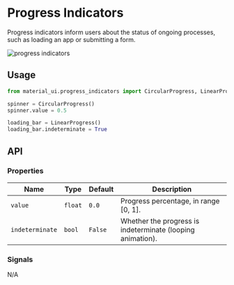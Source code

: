 # Progress Indicators

Progress indicators inform users about the status of ongoing processes,
such as loading an app or submitting a form.

![progress indicators](./progress-indicators.gif)

## Usage

```python
from material_ui.progress_indicators import CircularProgress, LinearProgress

spinner = CircularProgress()
spinner.value = 0.5

loading_bar = LinearProgress()
loading_bar.indeterminate = True
```

## API

### Properties

| Name            | Type    | Default | Description                                                |
| --------------- | ------- | ------- | ---------------------------------------------------------- |
| `value`         | `float` | `0.0`   | Progress percentage, in range [0, 1].                      |
| `indeterminate` | `bool`  | `False` | Whether the progress is indeterminate (looping animation). |

### Signals

N/A

